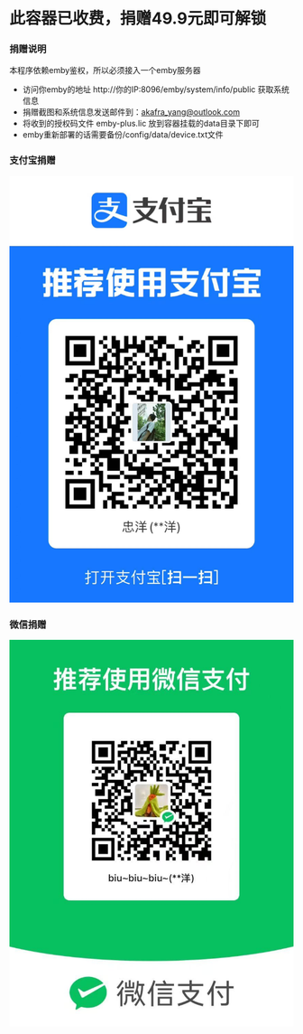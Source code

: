 # 此容器已收费，捐赠49.9元即可解锁

### 捐赠说明
本程序依赖emby鉴权，所以必须接入一个emby服务器
* 访问你emby的地址 http://你的IP:8096/emby/system/info/public 获取系统信息
* 捐赠截图和系统信息发送邮件到：akafra_yang@outlook.com
* 将收到的授权码文件 emby-plus.lic 放到容器挂载的data目录下即可
* emby重新部署的话需要备份/config/data/device.txt文件

### 支付宝捐赠
![](https://raw.githubusercontent.com/yy306525121/movie-plus-wiki/refs/heads/main/donat/ali_pay.jpg)

### 微信捐赠
![](https://raw.githubusercontent.com/yy306525121/movie-plus-wiki/refs/heads/main/donat/wechat_pay.jpg)

